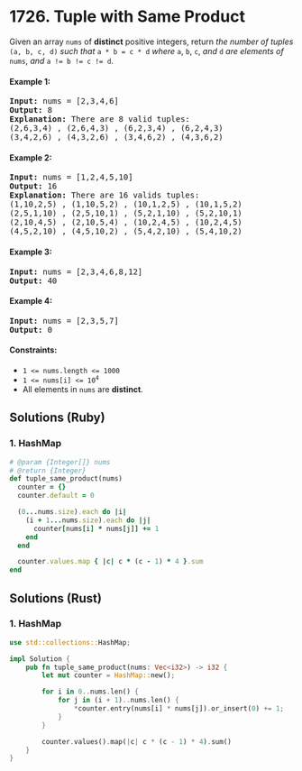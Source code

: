 # 1726. Tuple with Same Product
Given an array `nums` of **distinct** positive integers, return *the number of tuples* `(a, b, c, d)` *such that* `a * b = c * d` *where* `a`, `b`, `c`, *and* `d` *are elements of* `nums`, *and* `a != b != c != d`.

#### Example 1:
<pre>
<strong>Input:</strong> nums = [2,3,4,6]
<strong>Output:</strong> 8
<strong>Explanation:</strong> There are 8 valid tuples:
(2,6,3,4) , (2,6,4,3) , (6,2,3,4) , (6,2,4,3)
(3,4,2,6) , (4,3,2,6) , (3,4,6,2) , (4,3,6,2)
</pre>

#### Example 2:
<pre>
<strong>Input:</strong> nums = [1,2,4,5,10]
<strong>Output:</strong> 16
<strong>Explanation:</strong> There are 16 valids tuples:
(1,10,2,5) , (1,10,5,2) , (10,1,2,5) , (10,1,5,2)
(2,5,1,10) , (2,5,10,1) , (5,2,1,10) , (5,2,10,1)
(2,10,4,5) , (2,10,5,4) , (10,2,4,5) , (10,2,4,5)
(4,5,2,10) , (4,5,10,2) , (5,4,2,10) , (5,4,10,2)
</pre>

#### Example 3:
<pre>
<strong>Input:</strong> nums = [2,3,4,6,8,12]
<strong>Output:</strong> 40
</pre>

#### Example 4:
<pre>
<strong>Input:</strong> nums = [2,3,5,7]
<strong>Output:</strong> 0
</pre>

#### Constraints:
* `1 <= nums.length <= 1000`
* <code>1 <= nums[i] <= 10<sup>4</sup></code>
* All elements in `nums` are **distinct**.

## Solutions (Ruby)

### 1. HashMap
```Ruby
# @param {Integer[]} nums
# @return {Integer}
def tuple_same_product(nums)
  counter = {}
  counter.default = 0

  (0...nums.size).each do |i|
    (i + 1...nums.size).each do |j|
      counter[nums[i] * nums[j]] += 1
    end
  end

  counter.values.map { |c| c * (c - 1) * 4 }.sum
end
```

## Solutions (Rust)

### 1. HashMap
```Rust
use std::collections::HashMap;

impl Solution {
    pub fn tuple_same_product(nums: Vec<i32>) -> i32 {
        let mut counter = HashMap::new();

        for i in 0..nums.len() {
            for j in (i + 1)..nums.len() {
                *counter.entry(nums[i] * nums[j]).or_insert(0) += 1;
            }
        }

        counter.values().map(|c| c * (c - 1) * 4).sum()
    }
}
```
